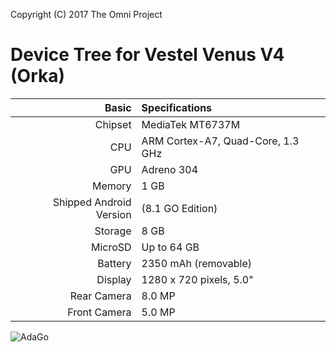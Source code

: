 Copyright (C) 2017 The Omni Project

Device Tree for Vestel Venus V4 (Orka)
============================================================
Basic   | Specifications
-------:|:-------------------------
Chipset | MediaTek MT6737M
CPU | ARM Cortex-A7, Quad-Core, 1.3 GHz
GPU     | Adreno 304
Memory  | 1 GB
Shipped Android Version | (8.1 GO Edition)
Storage | 8 GB
MicroSD | Up to 64 GB
Battery | 2350 mAh (removable)
Display | 1280 x 720 pixels, 5.0"
Rear Camera  | 8.0 MP
Front Camera | 5.0 MP

![AdaGo](https://www.vestel.com.tr/ProductImages/LargeImagesNew/20291225_r1.png "AdaGo")
